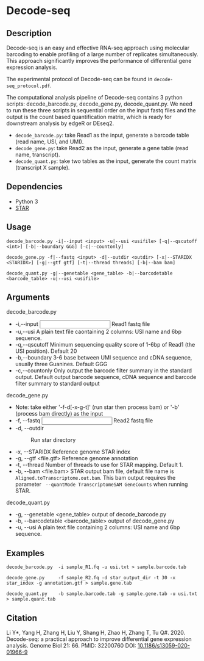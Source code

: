 # Decode-seq

## Description

Decode-seq is an easy and effective RNA-seq approach using molecular barcoding to enable profiling of a large number of replicates simultaneously. This approach significantly improves the performance of differential gene expression analysis. 

The experimental protocol of Decode-seq can be found in ```decode-seq_protocol.pdf```.

The computational analysis pipeline of Decode-seq contains 3 python scripts: decode_barcode.py, decode_gene.py, decode_quant.py. We need to run these three scripts in sequential order on the input fastq files and the output is the count based quantification matrix, which is ready for downstream analysis by edgeR or DEseq2.

- ```decode_barcode.py```: take Read1 as the input, generate a barcode table (read name, USI, and UMI).
- ```decode_gene.py```: take Read2 as the input, generate a gene table (read name, transcript).
- ```decode_quant.py```: take two tables as the input, generate the count matrix (transcript X sample).

## Dependencies

- Python 3
- [STAR](https://github.com/alexdobin/STAR) 

## Usage

```
decode_barcode.py -i|--input <input> -u|--usi <usifile> [-q|--qscutoff <int>] [-b|--boundary GGG] [-c|--countonly]

decode_gene.py -f|--fastq <input> -d|--outdir <outdir> [-x|--STARIDX <STARIDX>] [-g|--gtf gtf] [-t|--thread threads] [-b|--bam bam]

decode_quant.py -g|--genetable <gene_table> -b|--barcodetable <barcode_table> -u|--usi <usifile>
```

## Arguments

decode_barcode.py
- -i,--input <input>    Read1 fastq file
- -u,--usi <usifile>    A plain text file caontaining 2 columns:  USI name and 6bp sequence.
- -q,--qscutoff <int>    Minimum sequencing quality score of 1-6bp of Read1 (the USI position). Default 20
- -b,--boundary <NNN>    3-6 base between UMI sequence and cDNA sequence, usually three Guanines. Default GGG
- -c,--countonly    Only output the barcode filter summary in the standard output. Default output barcode sequence, cDNA sequence and barcode filter summary to standard output

decode_gene.py
- Note: take either '-f-d[-x-g-t]' (run star then process bam) or '-b' (process bam directly) as the input
- -f, --fastq <input>    Read2 fastq file
- -d, --outdir <dir>     Run star directory
- -x, --STARIDX <starindex>   Reference genome STAR index
- -g, --gtf <file.gtf>   Reference genome annotation
- -t, --thread <int>     Number of threads to use for STAR mapping. Default 1.
- -b, --bam <file.bam>   STAR output bam file, default file name is ```Aligned.toTranscriptome.out.bam```. This bam output requires the parameter ``` --quantMode TranscriptomeSAM GeneCounts``` when running STAR.

decode_quant.py
- -g, --genetable <gene_table>  output of decode_barcode.py
- -b, --barcodetable <barcode_table> output of decode_gene.py
- -u, --usi <usifile> A plain text file containing 2 columns:  USI name and 6bp sequence.

## Examples

```
decode_barcode.py  -i sample_R1.fq -u usi.txt > sample.barcode.tab

decode_gene.py     -f sample_R2.fq -d star_output_dir -t 30 -x star_index -g annotation.gtf > sample.gene.tab

decode_quant.py    -b sample.barcode.tab -g sample.gene.tab -u usi.txt > sample.quant.tab
```

## Citation

Li Y*, Yang H, Zhang H, Liu Y, Shang H, Zhao H, Zhang T, Tu Q#. 2020. Decode-seq: a practical approach to improve differential gene expression analysis. Genome Biol 21: 66. PMID: 32200760 DOI: [10.1186/s13059-020-01966-9](https://doi.org/10.1186/s13059-020-01966-9)
